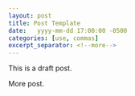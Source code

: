```yaml
---
layout: post
title: Post Template
date:   yyyy-mm-dd 17:00:00 -0500
categories: [use, commas]
excerpt_separator: <!--more-->
---
```

This is a draft post.

<!--more-->

More post.
